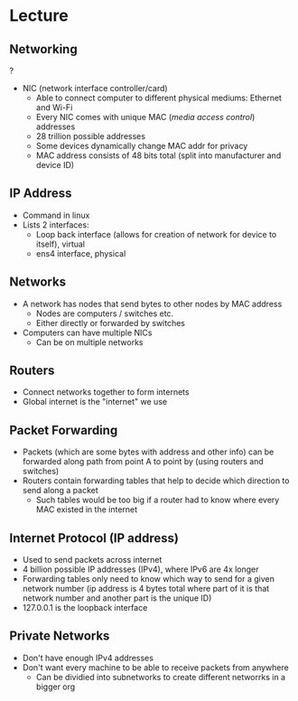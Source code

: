 # Lecture

## Networking
?
- NIC (network interface controller/card)
	- Able to connect computer to different physical mediums: Ethernet and Wi-Fi
	- Every NIC comes with unique MAC (*media access control*) addresses
	- 28 trillion possible addresses
	- Some devices dynamically change MAC addr for privacy
	- MAC address consists of 48 bits total (split into manufacturer and device ID)

## IP Address
- Command in linux
- Lists 2 interfaces:
	- Loop back interface (allows for creation of network for device to itself), virtual
	- ens4 interface, physical 

## Networks
- A network has nodes that send bytes to other nodes by MAC address
	- Nodes are computers / switches etc.
	- Either directly or forwarded by switches
- Computers can have multiple NICs
	- Can be on multiple networks

## Routers
- Connect networks together to form internets
- Global internet is the "internet" we use

## Packet Forwarding
- Packets (which are some bytes with address and other info) can be forwarded along path from point A to point by (using routers and switches)
- Routers contain forwarding tables that help to decide which direction to send along a packet
	- Such tables would be too big if a router had to know where every MAC existed in the internet

## Internet Protocol (IP address)
- Used to send packets across internet
- 4 billion possible IP addresses (IPv4), where IPv6 are 4x longer
- Forwarding tables only need to know which way to send for a given network number (ip address is 4 bytes total where part of it is that network number and another part is the unique ID)
- 127.0.0.1 is the loopback interface

## Private Networks
- Don't have enough IPv4 addresses
- Don't want every machine to be able to receive packets from anywhere
	- Can be dividied into subnetworks to create different networrks in a bigger org